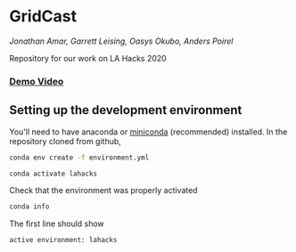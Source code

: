 # GridCast
*Jonathan Amar, Garrett Leising, Oasys Okubo, Anders Poirel*

Repository for our work on LA Hacks 2020

<h3><a href="https://www.youtube.com/watch?v=_eKlS2_Z3XE" target=”_blank” >Demo Video</a></h3>

## Setting up the development environment

You'll need to have anaconda or [miniconda](https://docs.conda.io/en/latest/miniconda.html) (recommended) installed.
In the repository cloned from github,

```bash
conda env create -f environment.yml
```
```bash
conda activate lahacks
```
Check that the environment was properly activated
```bash
conda info
```
The first line should show
```
active environment: lahacks
```
